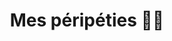 ---
title: Mes péripéties 😵‍💫
menu:
  sidebar:
    name: Mes péripéties 😵‍💫
    identifier: about-me
    weight: 2
---  